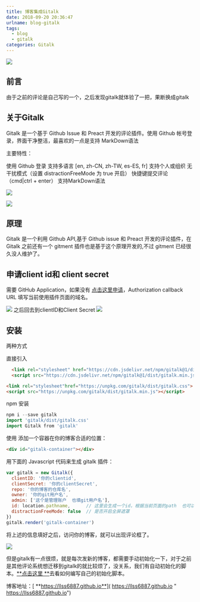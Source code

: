 ```yaml
---
title: 博客集成Gitalk
date: 2018-09-20 20:36:47
urlname: blog-gitalk
tags:
  - blog
  - gitalk
categories: Gitalk
---
```

![](0b58d904becb46edb75a3a72c0d70eca.jpg)

## 前言
由于之前的评论是自己写的一个，之后发现gitalk就体验了一把，果断换成gitalk

## 关于Gitalk

Gitalk 是一个基于 Github Issue 和 Preact 开发的评论插件。使用 Github 帐号登录，界面干净整洁，最喜欢的一点是支持 MarkDown语法
<!--more-->
主要特性：

使用 Github 登录
支持多语言 [en, zh-CN, zh-TW, es-ES, fr]
支持个人或组织
无干扰模式（设置 distractionFreeMode 为 true 开启）
快捷键提交评论 （cmd|ctrl + enter）
支持MarkDown语法

![](f78aa36cdf604c428c8aa2d62c76c7eb.png)

![](aab601d2245c4160846d2ddb25137e81.png)
## 原理
Gitalk 是一个利用 Github API,基于 Github issue 和 Preact 开发的评论插件，在 Gitalk 之前还有一个 gitment 插件也是基于这个原理开发的,不过 gitment 已经很久没人维护了。

## 申请client id和 client secret
需要 GitHub Application，如果没有 [点击这里申请](https://github.com/settings/applications/new "点击这里申请")，Authorization callback URL 填写当前使用插件页面的域名。

![](28e19d97ea02428588f01b29cb562a0a.png)
之后回去到clientID和Client Secret
![](46e4a5caf2fa4a29bf2b734f9619b2d0.png)

## 安装

两种方式

直接引入
```html
  <link rel="stylesheet" href="https://cdn.jsdelivr.net/npm/gitalk@1/dist/gitalk.css">
  <script src="https://cdn.jsdelivr.net/npm/gitalk@1/dist/gitalk.min.js"></script>
```

  <!-- or -->

```html
<link rel="stylesheet"href="https://unpkg.com/gitalk/dist/gitalk.css">
<script src="https://unpkg.com/gitalk/dist/gitalk.min.js"></script>
```
npm 安装
```go
npm i --save gitalk
import 'gitalk/dist/gitalk.css'
import Gitalk from 'gitalk'
```
使用
添加一个容器在你的博客合适的位置：

```html
<div id="gitalk-container"></div>
```
用下面的 Javascript 代码来生成 gitalk 插件：

```javascript
var gitalk = new Gitalk({
  clientID: '你的clientid',
  clientSecret: '你的clientSecret',
  repo: '你的博客的仓库名',
  owner: '你的git用户名',
  admin: ['这个是管理账户  也填git用户名'],
  id: location.pathname,      // 这里会生成一个id，根据当前页面的path  也可以自己定义
  distractionFreeMode: false  // 是否开启全屏遮罩 
})
gitalk.render('gitalk-container')
```

将上述的信息填好之后，访问你的博客，就可以出现评论框了。

![](3e6c36c38e884c3091a5d7088d595c93.png)

但是gitalk有一点很烦，就是每次发新的博客，都需要手动初始化一下，对于之前是其他评论系统想迁移到gitalk的就比较烦了，没关系，我们有自动初始化的脚本。[**点击这里 **](https://llss6887.github.io/2018/09/21/gitalkauto/ "点击这里 ")去看如何编写自己的初始化脚本。





博客地址：[ **https://llss6887.github.io**]( https://llss6887.github.io " https://llss6887.github.io")






















































